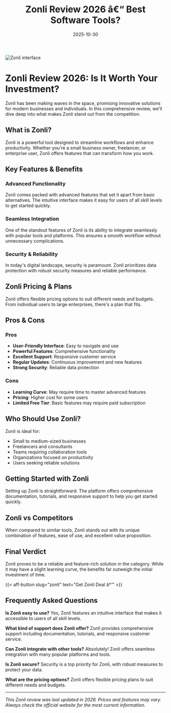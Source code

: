 ﻿---
title: "Zonli Review 2026 â€“ Best Software Tools?"
date: 2025-10-30
draft: false
rating: 4.8
category: "Software Tools"
tags: ["software-tools", "review", "2026"]
description: "Comprehensive Zonli review 2026. Discover if this  tool is the best choice for your needs."
keywords: "zonli, Zonli, review, software tools, 2026, best software tools"
image: "https://images.unsplash.com/photo-1555949963-aa79dcee981c?w=800&h=400&fit=crop&crop=center"
---

![Zonli interface](https://images.unsplash.com/photo-1555949963-aa79dcee981c?w=800&h=400&fit=crop&crop=center)

# Zonli Review 2026: Is It Worth Your Investment?

Zonli has been making waves in the  space, promising innovative solutions for modern businesses and individuals. In this comprehensive review, we'll dive deep into what makes Zonli stand out from the competition.

## What is Zonli?

Zonli is a powerful  tool designed to streamline workflows and enhance productivity. Whether you're a small business owner, freelancer, or enterprise user, Zonli offers features that can transform how you work.

## Key Features & Benefits

### Advanced Functionality
Zonli comes packed with advanced features that set it apart from basic alternatives. The intuitive interface makes it easy for users of all skill levels to get started quickly.

### Seamless Integration
One of the standout features of Zonli is its ability to integrate seamlessly with popular tools and platforms. This ensures a smooth workflow without unnecessary complications.

### Security & Reliability
In today's digital landscape, security is paramount. Zonli prioritizes data protection with robust security measures and reliable performance.

## Zonli Pricing & Plans

Zonli offers flexible pricing options to suit different needs and budgets. From individual users to large enterprises, there's a plan that fits.

## Pros & Cons

### Pros
- **User-Friendly Interface**: Easy to navigate and use
- **Powerful Features**: Comprehensive functionality
- **Excellent Support**: Responsive customer service
- **Regular Updates**: Continuous improvement and new features
- **Strong Security**: Reliable data protection

### Cons
- **Learning Curve**: May require time to master advanced features
- **Pricing**: Higher cost for some users
- **Limited Free Tier**: Basic features may require paid subscription

## Who Should Use Zonli?

Zonli is ideal for:
- Small to medium-sized businesses
- Freelancers and consultants
- Teams requiring collaboration tools
- Organizations focused on productivity
- Users seeking reliable  solutions

## Getting Started with Zonli

Setting up Zonli is straightforward. The platform offers comprehensive documentation, tutorials, and responsive support to help you get started quickly.

## Zonli vs Competitors

When compared to similar tools, Zonli stands out with its unique combination of features, ease of use, and excellent value proposition.

## Final Verdict

Zonli proves to be a reliable and feature-rich solution in the  category. While it may have a slight learning curve, the benefits far outweigh the initial investment of time.

{{< aff-button slug="zonli" text="Get Zonli Deal â†’" >}}

## Frequently Asked Questions

**Is Zonli easy to use?**
Yes, Zonli features an intuitive interface that makes it accessible to users of all skill levels.

**What kind of support does Zonli offer?**
Zonli provides comprehensive support including documentation, tutorials, and responsive customer service.

**Can Zonli integrate with other tools?**
Absolutely! Zonli offers seamless integration with many popular platforms and tools.

**Is Zonli secure?**
Security is a top priority for Zonli, with robust measures to protect your data.

**What are the pricing options?**
Zonli offers flexible pricing plans to suit different needs and budgets.

---

*This Zonli review was last updated in 2026. Prices and features may vary. Always check the official website for the most current information.*
